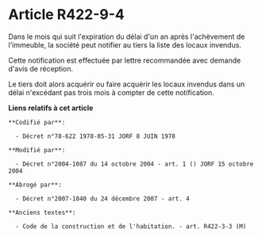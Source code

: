 # Article R422-9-4

Dans le mois qui suit l'expiration du délai d'un an après l'achèvement de l'immeuble, la société peut notifier au tiers la
liste des locaux invendus.

Cette notification est effectuée par lettre recommandée avec demande d'avis de réception.

Le tiers doit alors acquérir ou faire acquérir les locaux invendus dans un délai n'excédant pas trois mois à compter de cette
notification.

**Liens relatifs à cet article**

	**Codifié par**:

	  - Décret n°78-622 1978-05-31 JORF 8 JUIN 1978

	**Modifié par**:

	  - Décret n°2004-1087 du 14 octobre 2004 - art. 1 () JORF 15 octobre 2004

	**Abrogé par**:

	  - Décret n°2007-1840 du 24 décembre 2007 - art. 4

	**Anciens textes**:

	  - Code de la construction et de l'habitation. - art. R422-3-3 (M)
